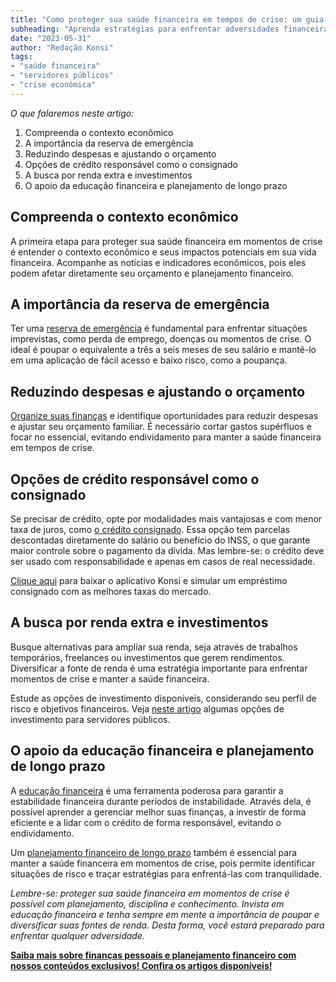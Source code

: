 ```yaml
---
title: "Como proteger sua saúde financeira em tempos de crise: um guia para servidores públicos"
subheading: "Aprenda estratégias para enfrentar adversidades financeiras e garantir a estabilidade financeira. Comece a construir reservas e a gerenciar melhor suas finanças."
date: "2023-05-31"
author: "Redação Konsi"
tags:
- "saúde financeira"
- "servidores públicos"
- "crise econômica"
---
```


_O que falaremos neste artigo:_

1. Compreenda o contexto econômico
2. A importância da reserva de emergência
3. Reduzindo despesas e ajustando o orçamento
4. Opções de crédito responsável como o consignado
5. A busca por renda extra e investimentos
6. O apoio da educação financeira e planejamento de longo prazo

## Compreenda o contexto econômico

A primeira etapa para proteger sua saúde financeira em momentos de crise é entender o contexto econômico e seus impactos potenciais em sua vida financeira. Acompanhe as notícias e indicadores econômicos, pois eles podem afetar diretamente seu orçamento e planejamento financeiro.

## A importância da reserva de emergência

Ter uma [reserva de emergência](/a-importncia-da-reserva-de-emergncia-e-como-constru-la-com-inteligncia-financeira.md) é fundamental para enfrentar situações imprevistas, como perda de emprego, doenças ou momentos de crise. O ideal é poupar o equivalente a três a seis meses de seu salário e mantê-lo em uma aplicação de fácil acesso e baixo risco, como a poupança.

## Reduzindo despesas e ajustando o orçamento

[Organize suas finanças](/5-passos-para-organizar-suas-financas-e-evitar-endividamento.md) e identifique oportunidades para reduzir despesas e ajustar seu orçamento familiar. É necessário cortar gastos supérfluos e focar no essencial, evitando endividamento para manter a saúde financeira em tempos de crise.

## Opções de crédito responsável como o consignado

Se precisar de crédito, opte por modalidades mais vantajosas e com menor taxa de juros, como [o crédito consignado](/5-motivos-para-escolher-o-credito-consignado-publico.md). Essa opção tem parcelas descontadas diretamente do salário ou benefício do INSS, o que garante maior controle sobre o pagamento da dívida. Mas lembre-se: o crédito deve ser usado com responsabilidade e apenas em casos de real necessidade.

[Clique aqui](https://konsi.com.br/download) para baixar o aplicativo Konsi e simular um empréstimo consignado com as melhores taxas do mercado.

## A busca por renda extra e investimentos

Busque alternativas para ampliar sua renda, seja através de trabalhos temporários, freelances ou investimentos que gerem rendimentos. Diversificar a fonte de renda é uma estratégia importante para enfrentar momentos de crise e manter a saúde financeira.

Estude as opções de investimento disponíveis, considerando seu perfil de risco e objetivos financeiros. Veja [neste artigo](/investimento-para-servidores-pblicos-conhecendo-as-melhores-opes.md) algumas opções de investimento para servidores públicos.

## O apoio da educação financeira e planejamento de longo prazo

A [educação financeira](/a-importncia-da-educao-financeira-para-servidores-pblicos-e-como-implement-la-em-sua-vida.md) é uma ferramenta poderosa para garantir a estabilidade financeira durante períodos de instabilidade. Através dela, é possível aprender a gerenciar melhor suas finanças, a investir de forma eficiente e a lidar com o crédito de forma responsável, evitando o endividamento.

Um [planejamento financeiro de longo prazo](/como-montar-um-planejamento-financeiro-de-longo-prazo-para-servidores-pblicos.md) também é essencial para manter a saúde financeira em momentos de crise, pois permite identificar situações de risco e traçar estratégias para enfrentá-las com tranquilidade.

_Lembre-se: proteger sua saúde financeira em momentos de crise é possível com planejamento, disciplina e conhecimento. Invista em educação financeira e tenha sempre em mente a importância de poupar e diversificar suas fontes de renda. Desta forma, você estará preparado para enfrentar qualquer adversidade._

[**Saiba mais sobre finanças pessoais e planejamento financeiro com nossos conteúdos exclusivos! Confira os artigos disponíveis!**](https://konsi.com.br/postagens)